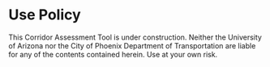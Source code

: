 # Use Policy
This Corridor Assessment Tool is under construction. Neither the University of Arizona nor the City of Phoenix Department of Transportation are liable for any of the contents contained herein. Use at your own risk.
